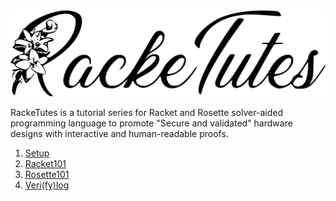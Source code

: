  <picture>
  <source srcset="/images/racketutes-w.svg" media="(prefers-color-scheme: dark)">
    <img src="/images/racketutes.svg">
  </picture>

RackeTutes is a tutorial series for Racket and Rosette solver-aided programming language to promote "Secure and validated" hardware designs with interactive and human-readable proofs.

1. [Setup](https://archfx.github.io/posts/2023/04/racketutes1/)
2. [Racket101](https://archfx.github.io/posts/2023/04/racketutes2/)
3. [Rosette101](https://archfx.github.io/posts/2023/04/racketutes3/)
4. [Veri(fy)log](https://archfx.github.io/posts/2023/04/racketutes4/)
